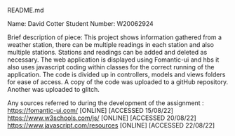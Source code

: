 README.md

Name: David Cotter
Student Number: W20062924

Brief description of piece: This project shows information gathered from a weather station, there can be
multiple readings in each station and also multiple stations. Stations and readings can be added and deleted
as necessary. The web application is displayed using Fomantic-ui and hbs it also uses javascript
coding within classes for the correct running of the application. The code is divided up in controllers,
models and views folders for ease of access.
A copy of the code was uploaded to a gitHub repository.
Another was uploaded to glitch.

Any sources referred to during the development of the assignment :
https://fomantic-ui.com/ [ONLINE] [ACCESSED 15/08/22]
https://www.w3schools.com/js/ [ONLINE] [ACCESSED 20/08/22]
https://www.javascript.com/resources [ONLINE] [ACCESSED 22/08/22]